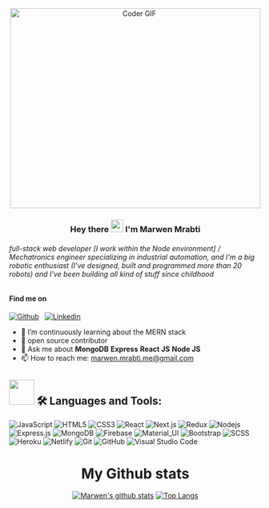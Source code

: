 <center>

  <img src="https://media.giphy.com/media/SWoSkN6DxTszqIKEqv/giphy.gif" alt="Coder GIF" width="500" height="400">

</center>

<!-- Your title -->
<center>

### Hey there <img src="https://media.giphy.com/media/hvRJCLFzcasrR4ia7z/giphy.gif" width="25px"> I'm Marwen Mrabti

</center>

###### full-stack web developer [I work within the Node environment] / Mechatronics engineer specializing in industrial automation, and I'm a big robotic enthusiast (I've designed, built and programmed more than 20 robots) and I've been building all kind of stuff since childhood

<!-- Your badges
You can use the website to generate badges: https://shields.io/
-->

#### Find me on

[![Github](https://img.shields.io/badge/-Github-000?style=flat&logo=Github&logoColor=white)](https://github.com/Marwen-Mrabti) &nbsp; [![Linkedin](https://img.shields.io/badge/-LinkedIn-blue?style=flat&logo=Linkedin&logoColor=white)](https://www.linkedin.com/in/marwen-mrabti-3ba99220b/)

<!-- Talking about you -->

- 🌱 I’m continuously learning about the MERN stack
- 👯 open source contributor
- 💬 Ask me about **MongoDB** **Express** **React JS** **Node JS**
- 📫 How to reach me: marwen.mrabti.me@gmail.com

## <img src="https://media2.giphy.com/media/QssGEmpkyEOhBCb7e1/giphy.gif?cid=ecf05e47a0n3gi1bfqntqmob8g9aid1oyj2wr3ds3mg700bl&rid=giphy.gif" width="50px"> 🛠️ Languages and Tools:

![JavaScript](https://img.shields.io/badge/-JavaScript-black?style=flat-square&logo=javascript) ![HTML5](https://img.shields.io/badge/-HTML5-black?style=flat-square&logo=html5&logoColor=white) ![CSS3](https://img.shields.io/badge/-CSS3-black?style=flat-square&logo=css3)
![React](https://img.shields.io/badge/-React-black?style=flat-square&logo=react) ![Next.js](https://img.shields.io/badge/-React-black?style=flat-square&logo=next.js) ![Redux](https://img.shields.io/badge/-Redux-black?style=flat-square&logo=Redux) ![Nodejs](https://img.shields.io/badge/-Nodejs-black?style=flat-square&logo=Node.js) ![Express.js](https://img.shields.io/badge/-Express-black?style=flat-square&logo=expressjs) ![MongoDB](https://img.shields.io/badge/-MongoDB-black?style=flat-square&logo=mongodb) ![Firebase](https://img.shields.io/badge/-Firebase-black?style=flat-square&logo=Firebase)
![Material_UI](https://img.shields.io/badge/-Material_UI-black?style=flat-square&logo=material-ui) ![Bootstrap](https://img.shields.io/badge/-Bootstrap-black?style=flat-square&logo=bootstrap) ![SCSS](https://img.shields.io/badge/-SCSS-black?style=flat-square&logo=SASS)
![Heroku](https://img.shields.io/badge/-Heroku-black?style=flat-square&logo=heroku) ![Netlify](https://img.shields.io/badge/-Netlify-black?style=flat-square&logo=netlify)
![Git](https://img.shields.io/badge/-Git-black?style=flat-square&logo=git) ![GitHub](https://img.shields.io/badge/-GitHub-black?style=flat-square&logo=github) ![Visual Studio Code](https://img.shields.io/badge/-VsCode-2C2C32?style=flat-square&logo=visual-studio-code&logoColor=0078D7)

<center>

# My Github stats

[![Marwen's github stats](https://github-readme-stats.vercel.app/api?username=Marwen-Mrabti&hide=issues&show_icons=true&theme=gotham)](https://github.com/Marwen-Mrabti/github-readme-stats)
[![Top Langs](https://github-readme-stats.vercel.app/api/top-langs/?username=Marwen-Mrabti&layout=compact&theme=gotham)](https://github.com/Marwen-Mrabti/github-readme-stats)

</center>
